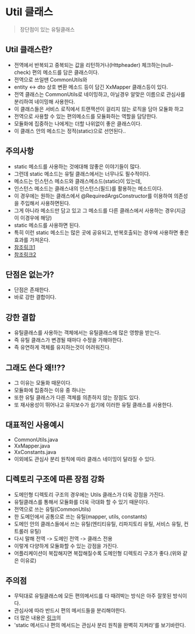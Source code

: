 # Util 클래스
> 장단점이 있는 유틸클래스

## Util 클래스란?
* 전역에서 반복되고 중복되는 값을 리턴하거나(Httpheader) 체크하는(null-check) 편의 메소드를 담은 클래스이다.
* 전역으로 쓰일땐 CommonUtils와 
* entity <-> dto 상호 변환 메소드 등이 담긴 XxMapper 클래스등이 있다.
* 전역 클래스는 CommonUtils로 네이밍하고, 아닐경우 알맞은 이름으로 관심사를 분리하여 네이밍해 사용한다.
* 이 클래스들은 서비스 로직에서 트랜잭션이 걸리지 않는 로직을 담아 모듈화 하고
* 전역으로 사용할 수 있는 편의메소드를 모듈화하는 역할을 담당한다.
* 모듈화에 집중하는 나에게는 더할 나위없이 좋은 클래스이다.
* 이 클래스 안의 메소드는 정적(static)으로 선언된다..

## 주의사항
* static 메소드를 사용하는 것에대해 않좋은 이야기들이 많다.
* 그런데 static 메소드는 유틸 클래스에서는 너무나도 필수적이다.
* 메소드는 인스턴스 메소드와 클래스메소드(static)이 있는데,
* 인스턴스 메소드는 클래스내의 인스턴스(필드)를 활용하는 메소드이다.
* 이 경우에는 원하는 클래스에서 @RequiredArgsConstructor를 이용하여 의존성을 주입해서 사용하면된다.
* 그게 아니라 메소드만 담고 있고 그 메소드를 다른 클래스에서 사용하는 경우(지금이 이경우에 해당)
* static 메소드를 사용하면 된다.
* 특히 이런 static 메소드는 많은 곳에 공유되고, 반복호출되는 경우에 사용하면 좋은 효과를 가져온다.
* [참조링크1](https://devroy.tistory.com/22)
* [참조링크2](https://tecoble.techcourse.co.kr/post/2020-07-16-static-method/)

## 단점은 없는가?
* 단점은 존재한다.
* 바로 강한 결합이다.

## 강한 결합
* 유틸클래스를 사용하는 객체에서는 유틸클래스에 많은 영향을 받는다.
* 즉 유틸 클래스가 변경될 때마다 수정을 가해야한다.
* 즉 유연하게 객체를 유지하는것이 어려워진다.

## 그래도 쓴다 왜!!??
* 그 이유는 모둘화 때문이다.
* 모듈화에 집중하는 이유 중 하나는 
* 또한 유틸 클래스가 다른 객체를 의존하지 않는 장점도 있다.
* 또 재사용성이 뛰어나고 유지보수가 쉽기에 이러한 유틸 클래스를 사용한다.

## 대표적인 사용예시
* CommonUtils.java
* XxMapper.java
* XxConstants.java
* 이외에도 관심사 분리 원칙에 따라 클래스 네이밍이 달라질 수 있다.

## 디렉토리 구조에 따른 장점 강화
* 도메인형 디렉토리 구조의 경우에는 Utils 클래스가 더욱 강점을 가진다.
* 유틸클래스를 통해서 모듈화를 더욱 극대화 할 수 있기 때문이다.
* 전역으로 쓰는 유틸(CommonUtils)
* 한 도메인에서 공통으로 쓰는 유틸(mapper, utils, constants)
* 도메인 안의 클래스들에서 쓰는 유틸(엔티티유틸, 리파지토리 유틸, 서비스 유틸, 컨트롤러 유틸)
* 다시 말해 전역 -> 도메인 전역 -> 클래스 전용
* 이렇게 다양하게 모듈화할 수 있는 강점을 가진다.
* 어플리케이션이 복잡해지면 복잡해질수록 도메인형 디렉토리 구조가 좋다.(위와 같은 이유로)

## 주의점
* 무턱대로 유틸클래스에 모든 편의메서드를 다 때려박는 방식은 아주 잘못된 방식이다.
* 관심사에 따라 반드시 편의 메서드들을 분리해야한다.
* 더 많은 내용은 [링크](https://github.com/liveforone/study/blob/main/%5B%EB%82%98%EB%A7%8C%EC%9D%98%20%EC%8A%A4%ED%83%80%EC%9D%BC%20%EA%B0%80%EC%9D%B4%EB%93%9C%5D/k.%20%ED%95%A8%EC%88%98%20%EA%B7%9C%EC%B9%99.md)의 
* 'static 메서드나 편의 메서드는 관심사 분리 원칙을 완벽히 지켜라'를 보기바란다.
